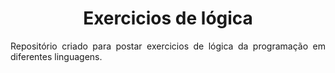 <h1 align="center">Exercicios de lógica</h1>

<p align=justify>Repositório criado para postar exercicios de lógica da programação em diferentes linguagens.</p>

